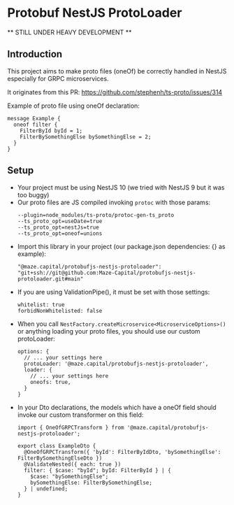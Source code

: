 # Protobuf NestJS ProtoLoader

** STILL UNDER HEAVY DEVELOPMENT **

## Introduction
This project aims to make proto files (oneOf) be correctly handled in NestJS especially for GRPC microservices.

It originates from this PR: https://github.com/stephenh/ts-proto/issues/314

Example of proto file using oneOf declaration:
```
message Example {
  oneof filter {
    FilterById byId = 1;
    FilterBySomethingElse bySomethingElse = 2;
  }
}
```

## Setup
- Your project must be using NestJS 10 (we tried with NestJS 9 but it was too buggy)
- Our proto files are JS compiled invoking `protoc` with those params:
  ```
  --plugin=node_modules/ts-proto/protoc-gen-ts_proto
  --ts_proto_opt=useDate=true
  --ts_proto_opt=nestJs=true
  --ts_proto_opt=oneof=unions
- Import this library in your project (our package.json dependencies: {} as example):
  ```
  "@maze.capital/protobufjs-nestjs-protoloader": "git+ssh://git@github.com:Maze-Capital/protobufjs-nestjs-protoloader.git#main"
  ```
- If you are using ValidationPipe(), it must be set with those settings:
  ```
  whitelist: true
  forbidNonWhitelisted: false
  ```
- When you call `NestFactory.createMicroservice<MicroserviceOptions>()` or anything loading your proto files, you should use our custom protoLoader:
  ```
  options: {
    // ... your settings here
    protoLoader: '@maze.capital/protobufjs-nestjs-protoloader',
    loader: {
      // ... your settings here
      oneofs: true,
    }
  }
  ```
- In your Dto declarations, the models which have a oneOf field should invoke our custom transformer on this field:
  ```
  import { OneOfGRPCTransform } from '@maze.capital/protobufjs-nestjs-protoloader';

  export class ExampleDto {
    @OneOfGRPCTransform({ 'byId': FilterByIdDto, 'bySomethingElse': FilterBySomethingElseDto })
    @ValidateNested({ each: true })
    filter: { $case: "byId"; byId: FilterById } | {
      $case: "bySomethingElse";
      bySomethingElse: FilterBySomethingElse;
    } | undefined;
  }
  ```
